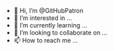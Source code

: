 - 👋 Hi, I’m @GitHubPatron
- 👀 I’m interested in ...
- 🌱 I’m currently learning ...
- 💞️ I’m looking to collaborate on ...
- 📫 How to reach me ...

<!---
GitHubPatron/GitHubPatron is a ✨ special ✨ repository because its `README.md` (this file) appears on your GitHub profile.
You can click the Preview link to take a look at your changes.
--->

